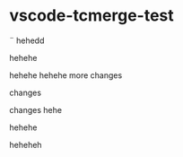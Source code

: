 # vscode-tcmerge-test
¨
hehedd

hehehe

hehehe
hehehe
more changes

changes


changes
hehe

hehehe

heheheh